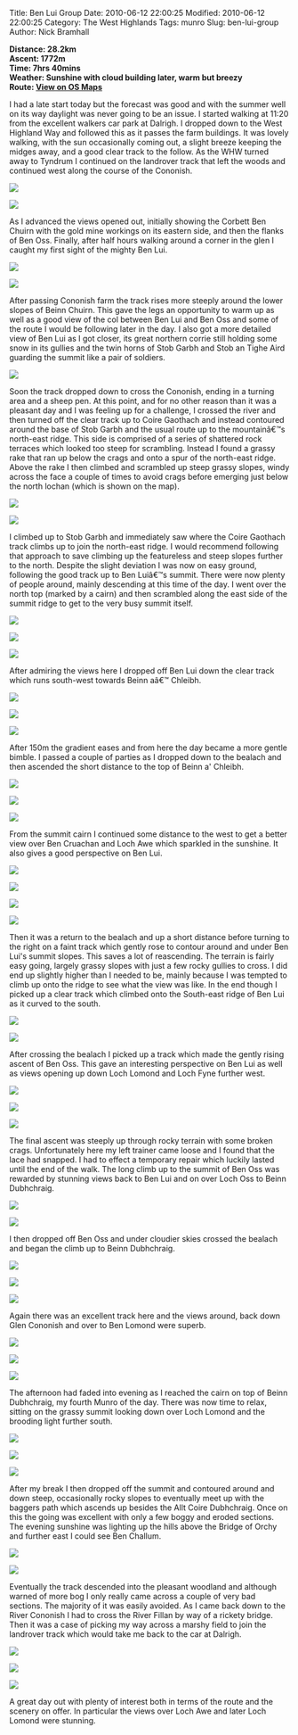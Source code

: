 Title: Ben Lui Group
Date: 2010-06-12 22:00:25
Modified: 2010-06-12 22:00:25
Category: The West Highlands
Tags: munro
Slug: ben-lui-group
Author: Nick Bramhall

**Distance: 28.2km  
Ascent: 1772m  
Time: 7hrs 40mins  
Weather: Sunshine with cloud building later, warm but breezy  
Route: [View on OS Maps](https://www.invertedworld.co.uk/hillwalking/trip/128)**



I had a late start today but the forecast was good and with the summer well on its way daylight was never going to be an issue. I started walking at 11:20 from the excellent walkers car park at Dalrigh. I dropped down to the West Highland Way and followed this as it passes the farm buildings. It was lovely walking, with the sun occasionally coming out, a slight breeze keeping the midges away, and a good clear track to the follow. As the WHW turned away to Tyndrum I continued on the landrover track that left the woods and continued west along the course of the Cononish.

<!--more-->

[![](http://farm5.static.flickr.com/4013/4705734616_da90623ae4_b.jpg)](http://www.flickr.com/photos/53725815@N00/4705734616)



[![](http://farm5.static.flickr.com/4015/4705103859_ffcb40fbb1_b.jpg)](http://www.flickr.com/photos/53725815@N00/4705103859)



As I advanced the views opened out, initially showing the Corbett Ben Chuirn with the gold mine workings on its eastern side, and then the flanks of Ben Oss. Finally, after half hours walking around a corner in the glen I caught my first sight of the mighty Ben Lui.



[![](http://farm5.static.flickr.com/4071/4692480041_9c9c057d27_b.jpg)](http://www.flickr.com/photos/53725815@N00/4692480041)



[![](http://farm5.static.flickr.com/4017/4706843652_26d484e0a7_b.jpg)](http://www.flickr.com/photos/53725815@N00/4706843652)



After passing Cononish farm the track rises more steeply around the lower slopes of Beinn Chuirn. This gave the legs an opportunity to warm up as well as a good view of the col between Ben Lui and Ben Oss and some of the route I would be following later in the day. I also got a more detailed view of Ben Lui as I got closer, its great northern corrie still holding some snow in its gullies and the twin horns of Stob Garbh and Stob an Tighe Aird guarding the summit like a pair of soldiers.



[![](http://farm5.static.flickr.com/4007/4700911261_a60fc0d6d7_b.jpg)](http://www.flickr.com/photos/53725815@N00/4700911261)



Soon the track dropped down to cross the Cononish, ending in a turning area and a sheep pen. At this point, and for no other reason than it was a pleasant day and I was feeling up for a challenge, I crossed the river and then turned off the clear track up to Coire Gaothach and instead contoured around the base of Stob Garbh and the usual route up to the mountainâ€™s north-east ridge. This side is comprised of a series of shattered rock terraces which looked too steep for scrambling. Instead I found a grassy rake that ran up below the crags and onto a spur of the north-east ridge. Above the rake I then climbed and scrambled up steep grassy slopes, windy across the face a couple of times to avoid crags before emerging just below the north lochan (which is shown on the map).



[![](http://farm2.static.flickr.com/1293/4706216531_481b323d14_b.jpg)](http://www.flickr.com/photos/53725815@N00/4706216531)



[![](http://farm5.static.flickr.com/4054/4706220625_742243ed82_b.jpg)](http://www.flickr.com/photos/53725815@N00/4706220625)



I climbed up to Stob Garbh and immediately saw where the Coire Gaothach track climbs up to join the north-east ridge. I would recommend following that approach to save climbing up the featureless and steep slopes further to the north. Despite the slight deviation I was now on easy ground, following the good track up to Ben Luiâ€™s summit. There were now plenty of people around, mainly descending at this time of the day. I went over the north top (marked by a cairn) and then scrambled along the east side of the summit ridge to get to the very busy summit itself.



[![](http://farm5.static.flickr.com/4052/4706865244_2d4f69d9aa_b.jpg)](http://www.flickr.com/photos/53725815@N00/4706865244)



[![](http://farm5.static.flickr.com/4030/4710896092_590a0a796e_b.jpg)](http://www.flickr.com/photos/53725815@N00/4710896092)



[![](http://farm5.static.flickr.com/4070/4705107315_b16ea36597_b.jpg)](http://www.flickr.com/photos/53725815@N00/4705107315)



After admiring the views here I dropped off Ben Lui down the clear track which runs south-west towards Beinn aâ€™ Chleibh. 



[![](http://farm2.static.flickr.com/1307/4705755502_388d5152b8_b.jpg)](http://www.flickr.com/photos/53725815@N00/4705755502)



[![](http://farm5.static.flickr.com/4032/4705758420_044f5ab587_b.jpg)](http://www.flickr.com/photos/53725815@N00/4705758420)



[![](http://farm5.static.flickr.com/4055/4705122883_26c3292e6c_b.jpg)](http://www.flickr.com/photos/53725815@N00/4705122883)



After 150m the gradient eases and from here the day became a more gentle bimble. I passed a couple of parties as I dropped down to the bealach and then ascended the short distance to the top of Beinn a' Chleibh. 



[![](http://farm5.static.flickr.com/4071/4705136155_4aaa82b7ac_b.jpg)](http://www.flickr.com/photos/53725815@N00/4705136155)



[![](http://farm5.static.flickr.com/4060/4705146853_a884dc9c63_b.jpg)](http://www.flickr.com/photos/53725815@N00/4705146853)



[![](http://farm2.static.flickr.com/1296/4705150841_14f76d92ff_b.jpg)](http://www.flickr.com/photos/53725815@N00/4705150841)



From the summit cairn I continued some distance to the west to get a better view over Ben Cruachan and Loch Awe which sparkled in the sunshine. It also gives a good perspective on Ben Lui.



[![](http://farm5.static.flickr.com/4047/4705797664_59f50d23e7_b.jpg)](http://www.flickr.com/photos/53725815@N00/4705797664)



[![](http://farm5.static.flickr.com/4051/4705157521_757eb45690_b.jpg)](http://www.flickr.com/photos/53725815@N00/4705157521)



[![](http://farm2.static.flickr.com/1266/4705163037_54663068f9_b.jpg)](http://www.flickr.com/photos/53725815@N00/4705163037)



[![](http://farm5.static.flickr.com/4024/4705172159_1e35e7a2f4_b.jpg)](http://www.flickr.com/photos/53725815@N00/4705172159)

 

Then it was a return to the bealach and up a short distance before turning to the right on a faint track which gently rose to contour around and under Ben Lui's summit slopes. This saves a lot of reascending. The terrain is fairly easy going, largely grassy slopes with just a few rocky gullies to cross. I did end up slightly higher than I needed to be, mainly because I was tempted to climb up onto the ridge to see what the view was like. In the end though I picked up a clear track which climbed onto the South-east ridge of Ben Lui as it curved to the south.



[![](http://farm5.static.flickr.com/4015/4705184659_7d4a399b1c_b.jpg)](http://www.flickr.com/photos/53725815@N00/4705184659)



[![](http://farm5.static.flickr.com/4055/4705830614_19652e28b0_b.jpg)](http://www.flickr.com/photos/53725815@N00/4705830614)



After crossing the bealach I picked up a track which made the gently rising ascent of Ben Oss. This gave an interesting perspective on Ben Lui as well as views opening up down Loch Lomond and Loch Fyne further west.



[![](http://farm5.static.flickr.com/4005/4705190177_52be5a94e4_b.jpg)](http://www.flickr.com/photos/53725815@N00/4705190177)



[![](http://farm2.static.flickr.com/1266/4705836346_e90e2ac9d0_b.jpg)](http://www.flickr.com/photos/53725815@N00/4705836346)



[![](http://farm5.static.flickr.com/4030/4705195371_90e94e7645_b.jpg)](http://www.flickr.com/photos/53725815@N00/4705195371)



The final ascent was steeply up through rocky terrain with some broken crags. Unfortunately here my left trainer came loose and I found that the lace had snapped. I had to effect a temporary repair which luckily lasted until the end of the walk. The long climb up to the summit of Ben Oss was rewarded by stunning views back to Ben Lui and on over Loch Oss to Beinn Dubhchraig.



[![](http://farm5.static.flickr.com/4026/4705844206_5310c16aed_b.jpg)](http://www.flickr.com/photos/53725815@N00/4705844206)



[![](http://farm2.static.flickr.com/1298/4705850362_a1638dd62e_b.jpg)](http://www.flickr.com/photos/53725815@N00/4705850362)



I then dropped off Ben Oss and under cloudier skies crossed the bealach and began the climb up to Beinn Dubhchraig.



[![](http://farm5.static.flickr.com/4070/4705217573_2de32dcd73_b.jpg)](http://www.flickr.com/photos/53725815@N00/4705217573)



[![](http://farm5.static.flickr.com/4019/4705857960_0c856e2fc5_b.jpg)](http://www.flickr.com/photos/53725815@N00/4705857960)



[![](http://farm5.static.flickr.com/4046/4705868786_4faac1e4fa_b.jpg)](http://www.flickr.com/photos/53725815@N00/4705868786)



Again there was an excellent track here and the views around, back down Glen Cononish and over to Ben Lomond were superb.



[![](http://farm5.static.flickr.com/4059/4705228575_298110a8a3_b.jpg)](http://www.flickr.com/photos/53725815@N00/4705228575)



[![](http://farm5.static.flickr.com/4052/4705237583_c58c4918bd_b.jpg)](http://www.flickr.com/photos/53725815@N00/4705237583)



[![](http://farm2.static.flickr.com/1289/4705877306_3dc6787cdc_b.jpg)](http://www.flickr.com/photos/53725815@N00/4705877306)



The afternoon had faded into evening as I reached the cairn on top of Beinn Dubhchraig, my fourth Munro of the day. There was now time to relax, sitting on the grassy summit looking down over Loch Lomond and the brooding light further south.



[![](http://farm5.static.flickr.com/4044/4705245459_a22ec640ac_b.jpg)](http://www.flickr.com/photos/53725815@N00/4705245459)



[![](http://farm5.static.flickr.com/4016/4705250389_c230cf34d0_b.jpg)](http://www.flickr.com/photos/53725815@N00/4705250389)



[![](http://farm5.static.flickr.com/4059/4705242639_3a7845c987_b.jpg)](http://www.flickr.com/photos/53725815@N00/4705242639)



After my break I then dropped off the summit and contoured around and down steep, occasionally rocky slopes to eventually meet up with the baggers path which ascends up besides the Allt Coire Dubhchraig. Once on this the going was excellent with only a few boggy and eroded sections. The evening sunshine was lighting up the hills above the Bridge of Orchy and further east I could see Ben Challum.



[![](http://farm2.static.flickr.com/1286/4705264185_9bb78f2b1e_b.jpg)](http://www.flickr.com/photos/53725815@N00/4705264185)



[![](http://farm5.static.flickr.com/4065/4694235017_87b0fb9039_b.jpg)](http://www.flickr.com/photos/53725815@N00/4694235017)



Eventually the track descended into the pleasant woodland and although warned of more bog I only really came across a couple of very bad sections. The majority of it was easily avoided. As I came back down to the River Cononish I had to cross the River Fillan by way of a rickety bridge. Then it was a case of picking my way across a marshy field to join the landrover track which would take me back to the car at Dalrigh.



[![](http://farm5.static.flickr.com/4025/4705271023_03ddf7cca6_b.jpg)](http://www.flickr.com/photos/53725815@N00/4705271023)



[![](http://farm5.static.flickr.com/4051/4705274625_51be3c1104_b.jpg)](http://www.flickr.com/photos/53725815@N00/4705274625)



[![](http://farm5.static.flickr.com/4062/4710904878_ab26c16bf4_b.jpg)](http://www.flickr.com/photos/53725815@N00/4710904878)



A great day out with plenty of interest both in terms of the route and the scenery on offer. In particular the views over Loch Awe and later Loch Lomond were stunning.
